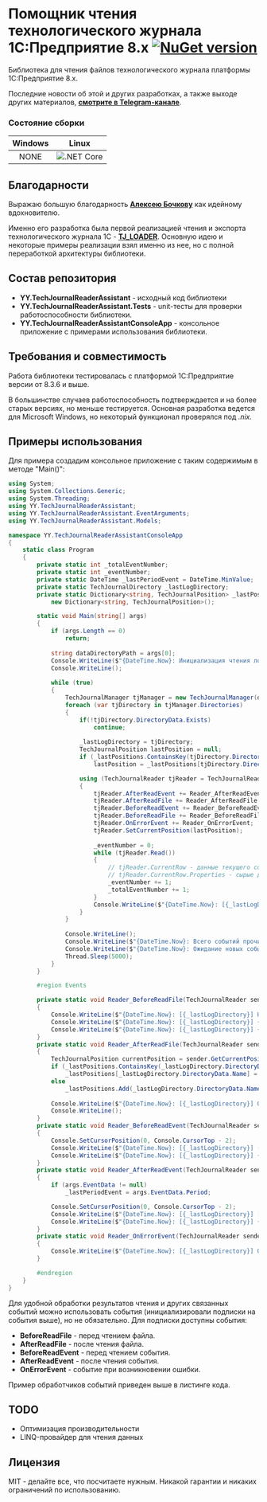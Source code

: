 # Помощник чтения технологического журнала 1С:Предприятие 8.x [![NuGet version](https://badge.fury.io/nu/YY.TechJournalReaderAssistant.svg)](https://badge.fury.io/nu/YY.TechJournalReaderAssistant)

Библиотека для чтения файлов технологического журнала платформы 1С:Предприятие 8.x.

Последние новости об этой и других разработках, а также выходе других материалов, **[смотрите в Telegram-канале](https://t.me/DevQuietPlace)**.

### Состояние сборки
| Windows |  Linux |
|:-------:|:------:|
| NONE | ![.NET Core](https://github.com/YPermitin/YY.TechJournalReaderAssistant/workflows/.NET%20Core/badge.svg) |

## Благодарности

Выражаю большую благодарность **[Алексею Бочкову](https://github.com/alekseybochkov)** как идейному вдохновителю. 

Именно его разработка была первой реализацией чтения и экспорта технологического журнала 1С - **[TJ_LOADER](https://github.com/alekseybochkov/tj_loader)**. Основную идею и некоторые примеры реализации взял именно из нее, но с полной переработкой архитектуры библиотеки.

## Состав репозитория

* **YY.TechJournalReaderAssistant** - исходный код библиотеки
* **YY.TechJournalReaderAssistant.Tests** - unit-тесты для проверки работоспособности библиотеки.
* **YY.TechJournalReaderAssistantConsoleApp** - консольное приложение с примерами использования библиотеки.

## Требования и совместимость

Работа библиотеки тестировалась с платформой 1С:Предприятие версии от 8.3.6 и выше.

В большинстве случаев работоспособность подтверждается и на более старых версиях, но меньше тестируется. Основная разработка ведется для Microsoft Windows, но некоторый функционал проверялся под *.nix.*

## Примеры использования

Для примера создадим консольное приложение с таким содержимым в методе "Main()":

```csharp
using System;
using System.Collections.Generic;
using System.Threading;
using YY.TechJournalReaderAssistant;
using YY.TechJournalReaderAssistant.EventArguments;
using YY.TechJournalReaderAssistant.Models;

namespace YY.TechJournalReaderAssistantConsoleApp
{
    static class Program
    {
        private static int _totalEventNumber;
        private static int _eventNumber;
        private static DateTime _lastPeriodEvent = DateTime.MinValue;
        private static TechJournalDirectory _lastLogDirectory;
        private static Dictionary<string, TechJournalPosition> _lastPositions =
            new Dictionary<string, TechJournalPosition>();

        static void Main(string[] args)
        {
            if (args.Length == 0)
                return;
            
            string dataDirectoryPath = args[0];
            Console.WriteLine($"{DateTime.Now}: Инициализация чтения логов \"{dataDirectoryPath}\"...");
            Console.WriteLine();
            
            while (true)
            {
                TechJournalManager tjManager = new TechJournalManager(dataDirectoryPath);
                foreach (var tjDirectory in tjManager.Directories)
                {
                    if(!tjDirectory.DirectoryData.Exists)
                        continue;
                    
                    _lastLogDirectory = tjDirectory;
                    TechJournalPosition lastPosition = null;
                    if (_lastPositions.ContainsKey(tjDirectory.DirectoryData.Name))
                        lastPosition = _lastPositions[tjDirectory.DirectoryData.Name];

                    using (TechJournalReader tjReader = TechJournalReader.CreateReader(tjDirectory.DirectoryData.FullName))
                    {
                        tjReader.AfterReadEvent += Reader_AfterReadEvent;
                        tjReader.AfterReadFile += Reader_AfterReadFile;
                        tjReader.BeforeReadEvent += Reader_BeforeReadEvent;
                        tjReader.BeforeReadFile += Reader_BeforeReadFile;
                        tjReader.OnErrorEvent += Reader_OnErrorEvent;
                        tjReader.SetCurrentPosition(lastPosition);
                        
                        _eventNumber = 0;
                        while (tjReader.Read())
                        {
                            // tjReader.CurrentRow - данные текущего события
                            // tjReader.CurrentRow.Properties - сырые данные события "как есть" без обработки в виде словаря Dictionary<string, string>
                            _eventNumber += 1;
                            _totalEventNumber += 1;
                        }
                        Console.WriteLine($"{DateTime.Now}: [{_lastLogDirectory}] Всего событий прочитано: ({_eventNumber})...");
                    }
                }
                
                Console.WriteLine();
                Console.WriteLine($"{DateTime.Now}: Всего событий прочитано {_totalEventNumber}.");
                Console.WriteLine($"{DateTime.Now}: Ожидание новых событий...");
                Thread.Sleep(5000);
            }
        }

        #region Events

        private static void Reader_BeforeReadFile(TechJournalReader sender, BeforeReadFileEventArgs args)
        {
            Console.WriteLine($"{DateTime.Now}: [{_lastLogDirectory}] Начало чтения файла \"{args.FileName}\"");
            Console.WriteLine($"{DateTime.Now}: [{_lastLogDirectory}] {_eventNumber}");
            Console.WriteLine($"{DateTime.Now}: [{_lastLogDirectory}] {_lastPeriodEvent}");
        }
        private static void Reader_AfterReadFile(TechJournalReader sender, AfterReadFileEventArgs args)
        {
            TechJournalPosition currentPosition = sender.GetCurrentPosition();
            if (_lastPositions.ContainsKey(_lastLogDirectory.DirectoryData.Name))
                _lastPositions[_lastLogDirectory.DirectoryData.Name] = sender.GetCurrentPosition();
            else
                _lastPositions.Add(_lastLogDirectory.DirectoryData.Name, sender.GetCurrentPosition());
            
            Console.WriteLine($"{DateTime.Now}: [{_lastLogDirectory}] Окончание чтения файла \"{args.FileName}\"");
            Console.WriteLine();
        }
        private static void Reader_BeforeReadEvent(TechJournalReader sender, BeforeReadEventArgs args)
        {
            Console.SetCursorPosition(0, Console.CursorTop - 2);
            Console.WriteLine($"{DateTime.Now}: [{_lastLogDirectory}] (+){_eventNumber}");
            Console.WriteLine($"{DateTime.Now}: [{_lastLogDirectory}] {_lastPeriodEvent}");
        }
        private static void Reader_AfterReadEvent(TechJournalReader sender, AfterReadEventArgs args)
        {
            if (args.EventData != null)
                _lastPeriodEvent = args.EventData.Period;

            Console.SetCursorPosition(0, Console.CursorTop - 2);
            Console.WriteLine($"{DateTime.Now}: [{_lastLogDirectory}] [+]{_eventNumber}");
            Console.WriteLine($"{DateTime.Now}: [{_lastLogDirectory}] {_lastPeriodEvent}");
        }
        private static void Reader_OnErrorEvent(TechJournalReader sender, OnErrorEventArgs args)
        {
            Console.WriteLine($"{DateTime.Now}: [{_lastLogDirectory}] Ошибка чтения логов \"{args.Exception}\"");
        }

        #endregion
    }
}
```

Для удобной обработки результатов чтения и других связанных событий можно использовать события (инициализировали подписки на события выше), но не обязательно. Для подписки доступны события:

* **BeforeReadFile** - перед чтением файла.
* **AfterReadFile** - после чтения файла.
* **BeforeReadEvent** - перед чтением события.
* **AfterReadEvent** - после чтения события.
* **OnErrorEvent** - событие при возникновении ошибки.

Пример обработчиков событий приведен выше в листинге кода.

## TODO

* Оптимизация производительности
* LINQ-провайдер для чтения данных

## Лицензия

MIT - делайте все, что посчитаете нужным. Никакой гарантии и никаких ограничений по использованию.